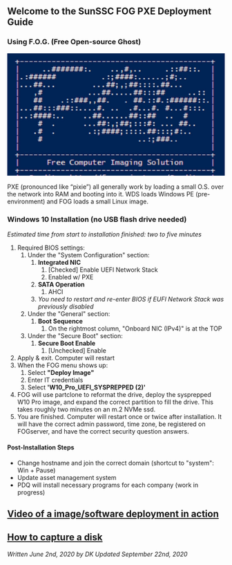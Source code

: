 ## Welcome to the SunSSC FOG PXE Deployment Guide
### Using F.O.G. (Free Open-source Ghost)
![FOG](./maxresdefault.jpg)

PXE (pronounced like “pixie”) all generally work by loading a small O.S. over the network into RAM and booting into it. WDS loads Windows PE (pre-environment) and FOG loads a small Linux image.

### Windows 10 Installation (no USB flash drive needed)
_Estimated time from start to installation finished: two to five minutes_

1. Required BIOS settings:
   1. Under the "System Configuration" section:
      1. **Integrated NIC**
	     1. [Checked] Enable UEFI Network Stack
		 2. Enabled w/ PXE
      2. **SATA Operation**
	     1. AHCI
	  3. *You need to restart and re-enter BIOS if EUFI Network Stack was previously disabled*
   2. Under the "General" section:
      1. **Boot Sequence**
	     1. On the rightmost column, "Onboard NIC (IPv4)" is at the TOP
   3. Under the "Secure Boot" section:
      1. **Secure Boot Enable**
	     1. [Unchecked] Enable
2. Apply & exit. Computer will restart
3. When the FOG menu shows up:
   1. Select **"Deploy Image"**
   2. Enter IT credentials
   3. Select **'W10_Pro_UEFI_SYSPREPPED (2)'**
4. FOG will use partclone to reformat the drive, deploy the sysprepped W10 Pro image, and expand the correct partition to fill the drive. This takes roughly two minutes on an m.2 NVMe ssd.
5. You are finished. Computer will restart once or twice after installation. It will have the correct admin password, time zone, be registered on FOGserver, and have the correct security question answers.

#### Post-Installation Steps
- Change hostname and join the correct domain (shortcut to "system": Win + Pause)
- Update asset management system
- PDQ will install necessary programs for each company (work in progress)


## [Video of a image/software deployment in action](https://web.microsoftstream.com/video/e0257dac-b739-4541-8de1-fa4f72231292)
## [How to capture a disk](./capture.md)

_Written June 2nd, 2020 by DK_
_Updated September 22nd, 2020_
